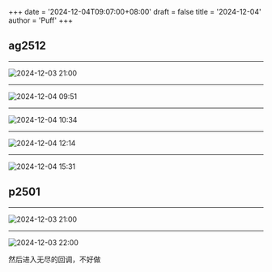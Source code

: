 +++
date = '2024-12-04T09:07:00+08:00'
draft = false
title = '2024-12-04'
author = 'Puff'
+++

## ag2512

---

![2024-12-03 21:00](/images/2024-12-04-09-56-02.png)

---

![2024-12-04 09:51](/images/2024-12-04-09-51-25.png)

---

![2024-12-04 10:34](/images/2024-12-04-10-34-00.png)

---

![2024-12-04 12:14](/images/2024-12-04-12-14-48.png)

---

![2024-12-04 15:31](/images/2024-12-04-15-31-28.png)

## p2501

---

![2024-12-03 21:00](/images/2024-12-04-10-26-20.png)

---

![2024-12-03 22:00](/images/2024-12-04-10-27-07.png)

然后进入无尽的回调，不好做
